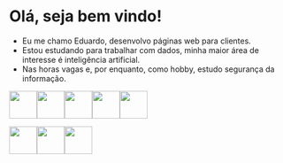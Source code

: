 # Olá, seja bem vindo!
- Eu me chamo Eduardo, desenvolvo páginas web para clientes. 
- Estou estudando para trabalhar com dados, minha maior área de interesse é inteligência artificial. 
- Nas horas vagas e, por enquanto, como hobby, estudo segurança da informação. 


<img src="https://cdn.jsdelivr.net/gh/devicons/devicon/icons/python/python-original.svg" height="50px"><img src="https://cdn.jsdelivr.net/gh/devicons/devicon/icons/numpy/numpy-original.svg" height="50px"><img src="https://cdn.jsdelivr.net/gh/devicons/devicon/icons/pandas/pandas-original.svg" height="50px"><img src="https://cdn.jsdelivr.net/gh/devicons/devicon/icons/tensorflow/tensorflow-original.svg" height="50px"><img src="https://cdn.jsdelivr.net/gh/devicons/devicon/icons/docker/docker-plain.svg" height="50px">


<img src="https://cdn.jsdelivr.net/gh/devicons/devicon/icons/html5/html5-plain-wordmark.svg" height="50px"><img src="https://cdn.jsdelivr.net/gh/devicons/devicon/icons/css3/css3-plain-wordmark.svg" height="50px"><img src="https://cdn.jsdelivr.net/gh/devicons/devicon/icons/javascript/javascript-original.svg" height="50px">



<!---
edumachadocampos/edumachadocampos is a ✨ special ✨ repository because its `README.md` (this file) appears on your GitHub profile.
You can click the Preview link to take a look at your changes.
--->
